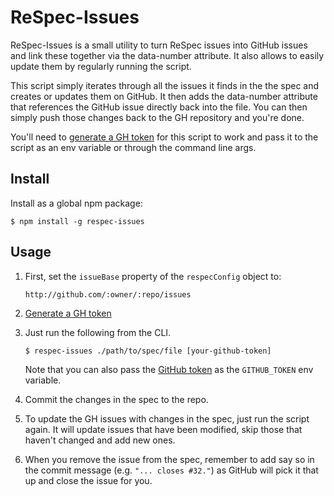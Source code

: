 ReSpec-Issues
================

ReSpec-Issues is a small utility to turn ReSpec issues into GitHub issues
and link these together via the data-number attribute. It also allows to
easily update them by regularly running the script.

This script simply iterates through all the issues it finds in the the spec and
creates or updates them on GitHub. It then adds the data-number attribute that
references the GitHub issue directly back into the file. You can then simply
push those changes back to the GH repository and you're done.

You'll need to [generate a GH token][token] for this script to work and pass it
to the script as an env variable or through the command line args.

Install
-------

Install as a global npm package:

```
$ npm install -g respec-issues
```

Usage
-----

1.  First, set the `issueBase` property of the `respecConfig` object to:
    
    ```
    http://github.com/:owner/:repo/issues
    ```
    
2.  [Generate a GH token][token]
    
3.  Just run the following from the CLI.
    
    ```
    $ respec-issues ./path/to/spec/file [your-github-token]
    ```
    
    Note that you can also pass the [GitHub token][token] as the `GITHUB_TOKEN`
    env variable.
    
4.  Commit the changes in the spec to the repo.
    
5.  To update the GH issues with changes in the spec, just run the script again.
    It will update issues that have been modified, skip those that haven't changed
    and add new ones.
    
6.  When you remove the issue from the spec, remember to add say so in the commit
    message (e.g. `"... closes #32."`) as GitHub will pick it that up and close
    the issue for you.

[token]: https://help.github.com/articles/creating-an-access-token-for-command-line-use